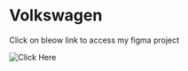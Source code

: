 # Volkswagen

Click on bleow link to access my figma project

![Click Here](https://www.figma.com/design/t8gIGqNHJSqSUAu0LkPkjI/Volkswagen?node-id=2039-20&t=Lp38p9cQnYu92nWh-1)
